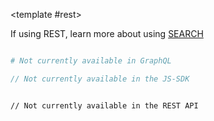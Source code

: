 <SnippetToggler
	v-model="pref"
	:choices="['REST', 'GraphQL', 'JS-SDK']"
	label="API" >

<template #rest>

</template>
<template #graphql>

</template>
<template #js-sdk>

</template>
</SnippetToggler>

If using REST, learn more about using [SEARCH](/reference/introduction#search-http-method)

```graphql

# Not currently available in GraphQL

```

```js
// Not currently available in the JS-SDK
```

```

// Not currently available in the REST API

```
